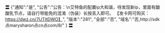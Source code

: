 〓
{"通知":"是",
"公告":"公告：\n艾特鱼的配置ip大和谐，待发现新ip，里面有酸酸乳节点，请自行带能免的混淆（伪装）长按丢入即可。
【发卡网可购买：https://dwz.cn/7UTItDWO】",
"版本":"281",
"全部":"否",
"域名":"否,http://sdk点marysharon点cn点com/8/"
}
〓

